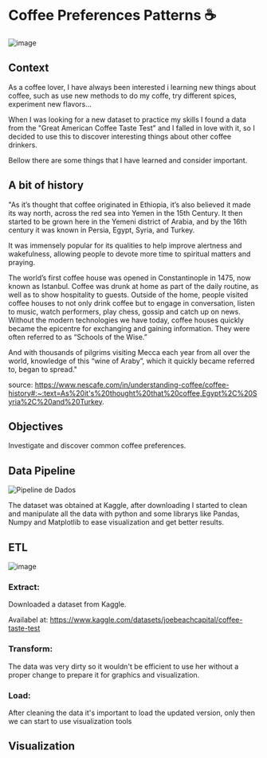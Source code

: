 # Coffee Preferences Patterns ☕


![image](https://github.com/OliviaHelena10/pesquisa_caf-/assets/163002226/8c6f4436-cffc-4fb7-b770-1df0cfa90d0a)


## Context
As a coffee lover, I have always been interested i learning new things about coffee, such as use new methods to do my coffe, try different spices, experiment new flavors...

When I was looking for a new dataset to practice my skills I found a data from the "Great American Coffee Taste Test" and I falled in love with it, so I decided to use this to discover 
interesting things about other coffee drinkers. 

Bellow there are some things that I have learned and consider important.


## A bit of history
"As it’s thought that coffee originated in Ethiopia, it’s also believed it made its way north, across the red sea into Yemen in the 15th Century. It then started to be grown here in the 
Yemeni district of Arabia, and by the 16th century it was known in Persia, Egypt, Syria, and Turkey.

It was immensely popular for its qualities to help improve alertness and wakefulness, allowing people to devote more time to spiritual matters and praying.

The world’s first coffee house was opened in Constantinople in 1475, now known as Istanbul. Coffee was drunk at home as part of the daily routine, as well as to show hospitality to guests. 
Outside of the home, people visited coffee houses to not only drink coffee but to engage in conversation, listen to music, watch performers, play chess, gossip and catch up on news. Without 
the modern technologies we have today, coffee houses quickly became the epicentre for exchanging and gaining information. They were often referred to as “Schools of the Wise.”

And with thousands of pilgrims visiting Mecca each year from all over the world, knowledge of this “wine of Araby”, which it quickly became referred to, began to spread."


source: https://www.nescafe.com/in/understanding-coffee/coffee-history#:~:text=As%20it's%20thought%20that%20coffee,Egypt%2C%20Syria%2C%20and%20Turkey.


## Objectives
Investigate and discover common coffee preferences.


## Data Pipeline

![Pipeline de Dados](https://github.com/OliviaHelena10/pesquisa_caf-/assets/163002226/a2cf38aa-9442-4102-a4ca-cb803d30fac0)

The dataset was obtained at Kaggle, after downloading I started to clean and manipulate all the data with python and some librarys like Pandas, Numpy and Matplotlib to ease visualization and get better results.

## ETL 
![image](https://github.com/OliviaHelena10/pesquisa_caf-/assets/163002226/5a6a5be3-ba29-4fd4-97ec-7486458de98b)


###  Extract:

Downloaded a dataset from Kaggle.

Availabel at: https://www.kaggle.com/datasets/joebeachcapital/coffee-taste-test


###  Transform:
   
The data was very dirty so it wouldn't be efficient to use her without a proper change to prepare it for graphics and visualization.


###  Load:

After cleaning the data it's important to load the updated version, only then we can start to use visualization tools


## Visualization
